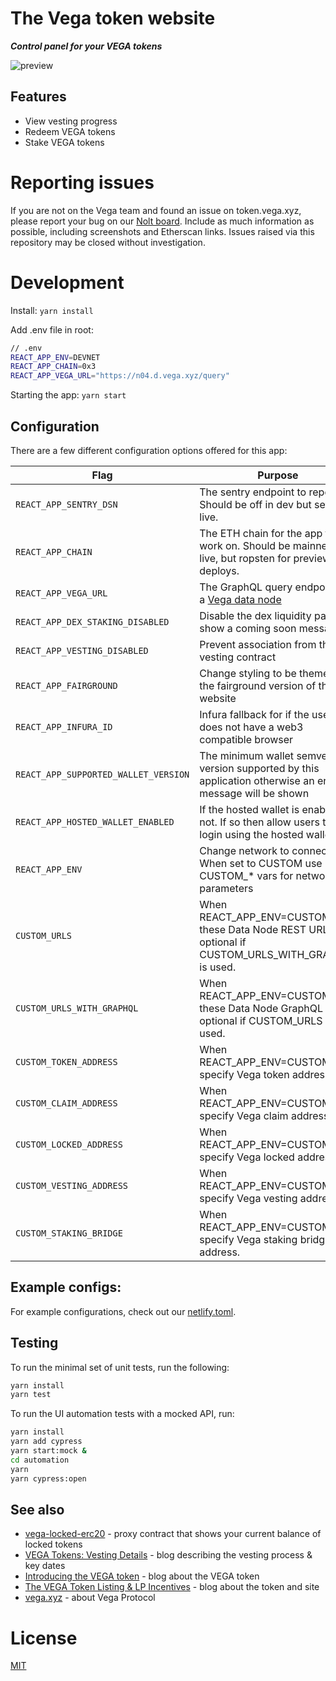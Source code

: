 # The Vega token website

**_Control panel for your VEGA tokens_**

![preview](https://user-images.githubusercontent.com/6678/131992372-4a89d7ea-d9b3-4698-b767-e4464396a7d0.jpg)

## Features

- View vesting progress
- Redeem VEGA tokens
- Stake VEGA tokens

# Reporting issues

If you are not on the Vega team and found an issue on token.vega.xyz, please report your bug on our [Nolt board](https://vega-testnet.nolt.io). Include as much information as possible, including screenshots and Etherscan links. Issues raised via this repository may be closed without investigation.

# Development

Install:
`yarn install`

Add .env file in root:

```bash
// .env
REACT_APP_ENV=DEVNET
REACT_APP_CHAIN=0x3
REACT_APP_VEGA_URL="https://n04.d.vega.xyz/query"
```

Starting the app:
`yarn start`

## Configuration

There are a few different configuration options offered for this app:

| **Flag**                             | **Purpose**                                                                                              |
| ------------------------------------ | -------------------------------------------------------------------------------------------------------- |
| `REACT_APP_SENTRY_DSN`               | The sentry endpoint to report to. Should be off in dev but set in live.                                  |
| `REACT_APP_CHAIN`                    | The ETH chain for the app to work on. Should be mainnet for live, but ropsten for preview deploys.       |
| `REACT_APP_VEGA_URL`                 | The GraphQL query endpoint of a [Vega data node](https://github.com/vegaprotocol/networks#data-node)     |
| `REACT_APP_DEX_STAKING_DISABLED`     | Disable the dex liquidity page an show a coming soon message                                             |
| `REACT_APP_VESTING_DISABLED`         | Prevent association from the vesting contract                                                            |
| `REACT_APP_FAIRGROUND`               | Change styling to be themed as the fairground version of the website                                     |
| `REACT_APP_INFURA_ID`                | Infura fallback for if the user does not have a web3 compatible browser                                  |
| `REACT_APP_SUPPORTED_WALLET_VERSION` | The minimum wallet semver version supported by this application otherwise an error message will be shown |
| `REACT_APP_HOSTED_WALLET_ENABLED`    | If the hosted wallet is enabled or not. If so then allow users to login using the hosted wallet          |
| `REACT_APP_ENV`                      | Change network to connect to. When set to CUSTOM use CUSTOM\_\* vars for network parameters              |
| `CUSTOM_URLS`                        | When REACT_APP_ENV=CUSTOM use these Data Node REST URLs, optional if CUSTOM_URLS_WITH_GRAPHQL is used.   |
| `CUSTOM_URLS_WITH_GRAPHQL`           | When REACT_APP_ENV=CUSTOM use these Data Node GraphQL URLs, optional if CUSTOM_URLS is used.             |
| `CUSTOM_TOKEN_ADDRESS`               | When REACT_APP_ENV=CUSTOM specify Vega token address.                                                    |
| `CUSTOM_CLAIM_ADDRESS`               | When REACT_APP_ENV=CUSTOM specify Vega claim address.                                                    |
| `CUSTOM_LOCKED_ADDRESS`              | When REACT_APP_ENV=CUSTOM specify Vega locked address.                                                   |
| `CUSTOM_VESTING_ADDRESS`             | When REACT_APP_ENV=CUSTOM specify Vega vesting address.                                                  |
| `CUSTOM_STAKING_BRIDGE`              | When REACT_APP_ENV=CUSTOM specify Vega staking bridge address.                                           |

## Example configs:

For example configurations, check out our [netlify.toml](./netlify.toml).

## Testing

To run the minimal set of unit tests, run the following:

```bash
yarn install
yarn test
```

To run the UI automation tests with a mocked API, run:

```bash
yarn install
yarn add cypress
yarn start:mock &
cd automation
yarn
yarn cypress:open
```

## See also

- [vega-locked-erc20](https://github.com/vegaprotocol/vega-locked-erc20) - proxy contract that shows your current balance
  of locked tokens
- [VEGA Tokens: Vesting Details](https://blog.vega.xyz/vega-tokens-vesting-details-890b00fc238e) - blog describing
  the vesting process & key dates
- [Introducing the VEGA token](https://blog.vega.xyz/introducing-the-vega-token-40dac090b5c1) - blog about the VEGA
  token
- [The VEGA Token Listing & LP Incentives](https://blog.vega.xyz/unlocking-vega-coinlist-pro-uniswap-sushiswap-b1414750e358) - blog about the token and site
- [vega.xyz](https://vega.xyz) - about Vega Protocol

# License

[MIT](LICENSE)
